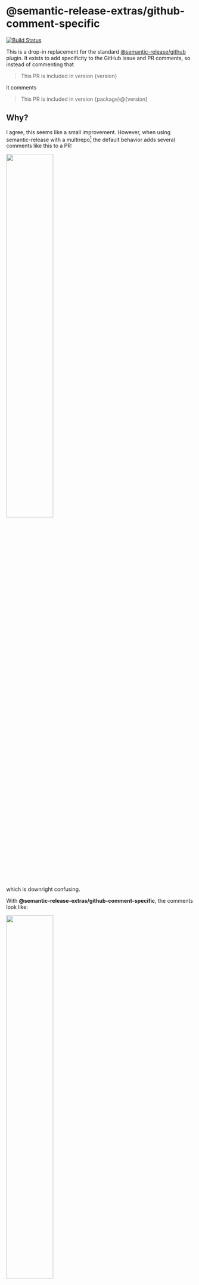 # @semantic-release-extras/github-comment-specific

[![Build Status]](https://github.com/semantic-release-extras/github-comment-specific/actions/workflows/release.yml)

[build status]: https://github.com/semantic-release-extras/github-comment-specific/actions/workflows/release.yml/badge.svg?event=push

This is a drop-in replacement for the standard [@semantic-release/github] plugin.
It exists to add specificity to the GitHub issue and PR comments, so instead
of commenting that

> This PR is included in version {version}

it comments

> This PR is included in version {package}@{version}

[@semantic-release/github]: https://github.com/semantic-release/github

## Why?

I agree, this seems like a small improvement. However, when using semantic-release with a multirepo[^1] the default behavior adds several comments like this to a PR:

<img src="https://user-images.githubusercontent.com/1596818/212568167-24b6b93d-c773-4ba8-8b62-e1da383231e4.png" width="50%" height="50%">

which is downright confusing.

With **@semantic-release-extras/github-comment-specific**, the comments look like:

<img src="https://user-images.githubusercontent.com/1596818/212568163-273a256a-1836-4d97-9a7e-621c9df5b723.png" width="50%" height="50%">

Much better!

## Install

```shell
npm install --save-dev --save-exact @semantic-release-extras/github-comment-specific
```

## Use

**@semantic-release-extras/github-comment-specific** is just a wrapper, so it inherits the API contract of [@semantic-release/github].

For example:

```json
{
  "plugins": [
    "@semantic-release/commit-analyzer",
    "@semantic-release/release-notes-generator",
    "@semantic-release/npm",
    "@semantic-release/git",
    "@semantic-release-extras/github-comment-specific"
  ]
}
```

## Alternatives

### Template string

It may be possible to use the stock @semantic-release/github plugin with configuration like:

```json
[
  "@semantic-release/github",
  {
    "successComment": ":tada: This ${issue.pull_request ? 'PR is included' : 'issue has been resolved'} in version ${nextRelease.gitTag}</br></br>The release is available on [${releases[0].name}](${releases[0].url}) :tada:</br></br>Your **[semantic-release](https://github.com/semantic-release/semantic-release)** bot :package::rocket:"
  }
]
```

> **Note**: This configuration is untested.

However, the templating options offered by the stock plugin leave something to be desired.
This template is not one-to-one with **@semantic-release-extras/github-comment-specific** in terms of features or flexibility.

### Upstream the changes

Wouldn't it be better to upstream these changes?

Yep, definitely.
The upstream repository has a high load:maintainers ratio at the moment, and this plugin exists here and now.

[^1]: https://github.com/dhoulb/multi-semantic-release

